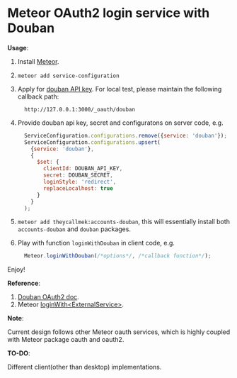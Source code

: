 # Meteor OAuth2 login service with Douban

**Usage**:

1. Install [Meteor](https://www.meteor.com/install "Meteor").
2. `meteor add service-configuration`
3.  Apply for [douban API key](http://developers.douban.com/apikey/apply "douban API key").
    For local test, please maintain the following callback path:
    ```
      http://127.0.0.1:3000/_oauth/douban
    ```

4. Provide douban api key, secret and configuratons on server code, e.g.
    ```javascript
      ServiceConfiguration.configurations.remove({service: 'douban'});
      ServiceConfiguration.configurations.upsert(
        {service: 'douban'},
        {
          $set: {
            clientId: DOUBAN_API_KEY,
            secret: DOUBAN_SECRET,
            loginStyle: 'redirect',
            replaceLocalhost: true 
          }
        }
      );
    ```

5. `meteor add theycallmek:accounts-douban`, this will essentially install both `accounts-douban` and `douban` packages.

6. Play with function `loginWithDouban` in client code, e.g.
    ```javascript
      Meteor.loginWithDouban(/*options*/, /*callback function*/); 
    ```

Enjoy!

**Reference**:

1. [Douban OAuth2 doc](http://developers.douban.com/wiki/?title=oauth2#server_side_flow).
2. Meteor [loginWith\<ExternalService\>](http://docs.meteor.com/#/full/meteor_loginwithexternalservice). 

**Note**:

Current design follows other Meteor oauth services, which is highly coupled with Meteor package oauth and oauth2.

**TO-DO**:

Different client(other than desktop) implementations.